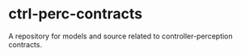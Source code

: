 # ctrl-perc-contracts
A repository for models and source related to controller-perception contracts. 
